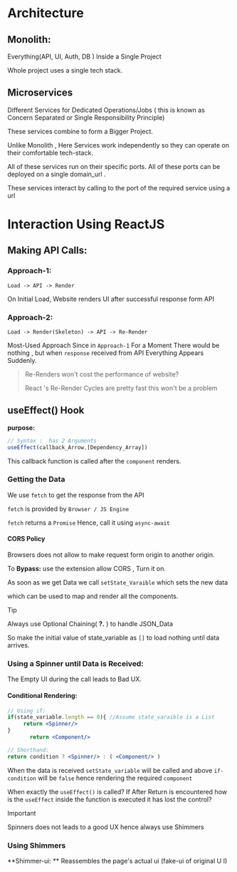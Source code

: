 # Architecture

## Monolith:

Everything(API, UI, Auth, DB ) Inside a Single Project

Whole project uses a single tech stack.

## Microservices

Different Services for Dedicated Operations/Jobs ( this is known as  Concern Separated or Single Responsibility Principle)

These services combine to form a Bigger Project. 

Unlike Monolith , Here Services work independently so they can operate on their comfortable tech-stack.

All of these services run on their specific ports. All of these ports can be deployed on a single domain_url .

These services interact by calling to the port of the required service using a url



# Interaction Using ReactJS

## Making API Calls:

### Approach-1:

`Load -> API -> Render`

On Initial Load, Website renders UI after successful response form API 

### Approach-2:

`Load -> Render(Skeleton) -> API -> Re-Render`

Most-Used Approach Since in `Approach-1` For a Moment There would be nothing , but when `response` received from API Everything Appears Suddenly.

> Re-Renders won't cost the performance of website?
> 
> React 's Re-Render Cycles are pretty fast this won't be a problem 



## 

## useEffect() Hook

**purpose:** 

```js
// Syntax :  has 2 Arguments
useEffect(callback_Arrow,[Dependency_Array])
```

This callback function is called after the `component` renders. 



### Getting the Data

We use `fetch` to get the response from the API 

`fetch` is provided by  `Browser / JS Engine`

`fetch` returns a `Promise` Hence, call it using `async-await`



#### CORS Policy

Browsers does not allow to make request form origin to another origin.

To **Bypass:**  use the extension allow CORS , Turn it on.

As soon as we get Data we call `setState_Varaible` which sets the new data

which can be used to map and render all the components.

> [!TIP]
>
> Always use Optional Chaining( **?.** )  to handle JSON_Data

So make the initial value of state_variable as `[]` to load nothing until data arrives. 



### Using a Spinner until Data is Received: 

The Empty UI during the call leads to Bad UX.

#### Conditional Rendering: 

```jsx
// Using if:
if(state_variable.length == 0){ //Assume state_varaible is a List
     return <Spinner/>
} 
       return <Component/> 
```

```jsx
// Shorthand: 
return condition ? <Spinner/> : ( <Component/> )
```

When the data is received `setState_variable` will be called and above `if-condition` will be `false` hence rendering the required `component`

When exactly the  `useEffect()` is called? If After Return is encountered how is the
`useEffect` inside the function is executed it has lost the control?

 



> [!IMPORTANT]
>
>  Spinners does not leads to a good UX hence always use Shimmers

### Using Shimmers

**Shimmer-ui: ** Reassembles the page's actual ui (fake-ui  of original U I)
